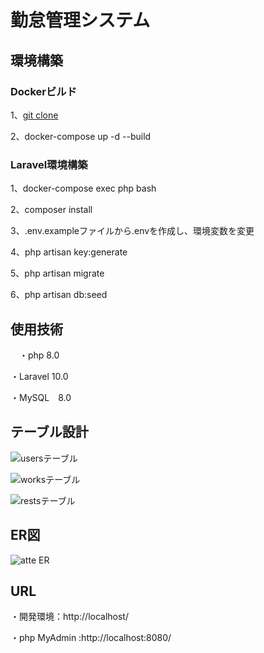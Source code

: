 # 勤怠管理システム

## 環境構築

 ### Dockerビルド
 1、[git clone](https://github.com/maenakarino/atte)
 
 2、docker-compose up -d --build

 ### Laravel環境構築
 1、docker-compose exec php bash
 
 2、composer install
 
 3、.env.exampleファイルから.envを作成し、環境変数を変更
 
 4、php artisan key:generate
 
 5、php artisan migrate
 
 6、php artisan db:seed

## 使用技術
　・php 8.0
 
 ・Laravel 10.0
 
 ・MySQL　8.0

## テーブル設計
 ![usersテーブル](https://github.com/user-attachments/assets/863e9f55-128a-486d-b2f4-00fa803a57b1)

 ![worksテーブル](https://github.com/user-attachments/assets/f883a11c-41b0-4c53-8598-f7bb15d9d49a)

 ![restsテーブル](https://github.com/user-attachments/assets/628abfeb-32d7-4f00-8064-d24c79ea0cc0)





## ER図
 ![atte ER](https://github.com/user-attachments/assets/d03f47b5-c803-4282-af6a-631d6a5389a4)


## URL
 ・開発環境：http://localhost/

 ・php MyAdmin :http://localhost:8080/

 
 
 
 
 
